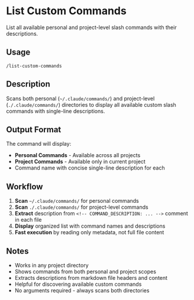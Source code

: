 # List Custom Commands

<!-- COMMAND_DESCRIPTION: List all available personal and project-level slash commands with their descriptions -->

List all available personal and project-level slash commands with their descriptions.

## Usage

```
/list-custom-commands
```

## Description

Scans both personal (`~/.claude/commands/`) and project-level (`./.claude/commands/`) directories to display all available custom slash commands with single-line descriptions.

## Output Format

The command will display:
- **Personal Commands** - Available across all projects
- **Project Commands** - Available only in current project
- Command name with concise single-line description for each

## Workflow

1. **Scan** `~/.claude/commands/` for personal commands
2. **Scan** `./.claude/commands/` for project-level commands  
3. **Extract** description from `<!-- COMMAND_DESCRIPTION: ... -->` comment in each file
4. **Display** organized list with command names and descriptions
5. **Fast execution** by reading only metadata, not full file content

## Notes

- Works in any project directory
- Shows commands from both personal and project scopes
- Extracts descriptions from markdown file headers and content
- Helpful for discovering available custom commands
- No arguments required - always scans both directories